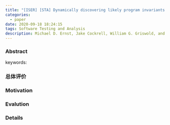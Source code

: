 ```yaml
---
title: "[ISER] [STA] Dynamically discovering likely program invariants to support program evolution"
categories:
  - paper
date: 2020-09-18 18:24:15
tags: Software Testing and Analysis
description: Michael D. Ernst, Jake Cockrell, William G. Griswold, and David Notkin. Dynamically discovering likely program invariants to support program evolution. IEEE Transactions on Software Engineering (TSE), 27(2), 2001
---
```


### Abstract
> 

keywords:

### 总体评价

### Motivation

### Evalution

### Details